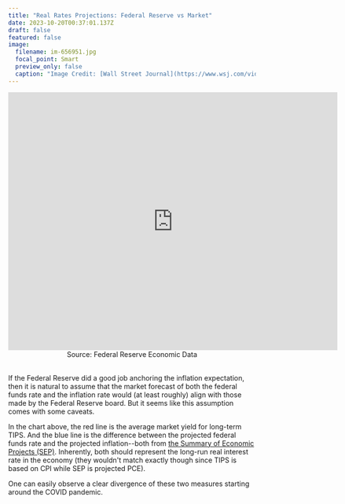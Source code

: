 ```yaml
---
title: "Real Rates Projections: Federal Reserve vs Market"
date: 2023-10-20T00:37:01.137Z
draft: false
featured: false
image:
  filename: im-656951.jpg
  focal_point: Smart
  preview_only: false
  caption: "Image Credit: [Wall Street Journal](https://www.wsj.com/video/series/news-explainers/how-the-federal-reserve-makes-and-loses-money/4EF6A156-83FA-4DAD-9BFE-B396FE5BC382)"
---
```


<iframe src="https://fred.stlouisfed.org/graph/graph-landing.php?g=1anlD&width=670&height=475" scrolling="no" frameborder="0" style="overflow:hidden; width:670px; height:525px;" allowTransparency="true" loading="lazy"></iframe>

<center>Source: Federal Reserve Economic Data</center>

<br>

If the Federal Reserve did a good job anchoring the inflation expectation, then it is natural to assume that the market forecast of both the federal funds rate and the inflation rate would (at least roughly) align with those made by the Federal Reserve board. But it seems like this assumption comes with some caveats. 

In the chart above, the red line is the average market yield for long-term TIPS. And the blue line is the difference between the projected federal funds rate and the projected inflation--both from [the Summary of Economic Projects (SEP)](https://www.federalreserve.gov/monetarypolicy/guide-to-the-summary-of-economic-projections.htm). Inherently, both should represent the long-run real interest rate in the economy (they wouldn't match exactly though since TIPS is based on CPI while SEP is projected PCE). 

One can easily observe a clear divergence of these two measures starting around the COVID pandemic. 

<br>


